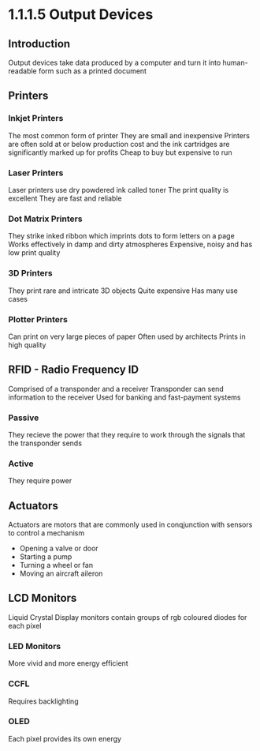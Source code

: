 ﻿# 1.1.1.5 Output Devices
## Introduction
Output devices take data produced by a computer and turn it into human-readable form such as a printed document
## Printers
### Inkjet Printers
The most common form of printer
They are small and inexpensive
Printers are often sold at or below production cost and the ink cartridges are significantly marked up for profits
Cheap to buy but expensive to run
### Laser Printers
Laser printers use dry powdered ink called toner
The print quality is excellent
They are fast and reliable
### Dot Matrix Printers
They strike inked ribbon which imprints dots to form letters on a page
Works effectively in damp and dirty atmospheres
Expensive, noisy and has low print quality
### 3D Printers
They print rare and intricate 3D objects
Quite expensive
Has many use cases
### Plotter Printers
Can print on very large pieces of paper
Often used by architects
Prints in high quality
## RFID - Radio Frequency ID
Comprised of a transponder and a receiver
Transponder can send information to the receiver
Used for banking and fast-payment systems
### Passive
They recieve the power that they require to work through the signals that the transponder sends
### Active
They require power
## Actuators
Actuators are motors that are commonly used in conqjunction with sensors to control a mechanism
- Opening a valve or door
- Starting a pump
- Turning a wheel or fan
- Moving an aircraft aileron
## LCD Monitors
Liquid Crystal Display monitors contain groups of rgb coloured diodes for each pixel
### LED Monitors
More vivid and more energy efficient
### CCFL
Requires backlighting
### OLED
Each pixel provides its own energy